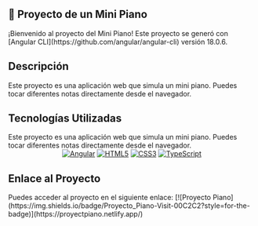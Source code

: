 <div align="left">
    <h2>🎹 Proyecto de un Mini Piano</h2>
    ¡Bienvenido al proyecto del Mini Piano! Este proyecto se generó con [Angular CLI](https://github.com/angular/angular-cli) versión 18.0.6.
</div>

<div align="left">
  <h2>Descripción</h2>
  Este proyecto es una aplicación web que simula un mini piano. Puedes tocar diferentes notas directamente desde el navegador.
</div>


<div align="left">
  <h2>Tecnologías Utilizadas</h2>
  Este proyecto es una aplicación web que simula un mini piano. Puedes tocar diferentes notas directamente desde el navegador.
</div>

<div align="center">
  <a href="https://angular.io/"><img src="https://img.shields.io/badge/Angular-DD0031?style=for-the-badge&logo=angular&logoColor=white" alt="Angular"/></a>
  <a href="https://developer.mozilla.org/en-US/docs/Web/HTML"><img src="https://img.shields.io/badge/HTML5-E34F26?style=for-the-badge&logo=html5&logoColor=white" alt="HTML5"/></a>
  <a href="https://developer.mozilla.org/en-US/docs/Web/CSS"><img src="https://img.shields.io/badge/CSS3-1572B6?style=for-the-badge&logo=css3&logoColor=white" alt="CSS3"/></a>
  <a href="https://www.typescriptlang.org/"><img src="https://img.shields.io/badge/TypeScript-007ACC?style=for-the-badge&logo=typescript&logoColor=white" alt="TypeScript"/></a>
</div>


<div align="left">
  <h2>Enlace al Proyecto</h2>
  Puedes acceder al proyecto en el siguiente enlace: [![Proyecto Piano](https://img.shields.io/badge/Proyecto_Piano-Visit-00C2C2?style=for-the-badge)](https://proyectpiano.netlify.app/)
</div>

 
